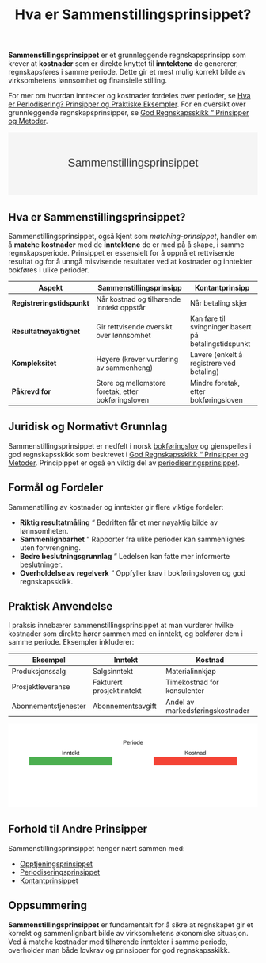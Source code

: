 ﻿---
title: "Hva er Sammenstillingsprinsippet?"
seoTitle: "Sammenstillingsprinsippet | Match kostnader og inntekter"
description: "Sammenstillingsprinsippet krever at kostnader knyttet til en inntekt regnskapsføres i samme periode. Slik får virksomheten et korrekt bilde av lønnsomheten."
summary: "Forklaring av sammenstillingsprinsippet med eksempler, formål og regelverk."
---

**Sammenstillingsprinsippet** er et grunnleggende regnskapsprinsipp som krever at **kostnader** som er direkte knyttet til **inntektene** de genererer, regnskapsføres i samme periode. Dette gir et mest mulig korrekt bilde av virksomhetens lønnsomhet og finansielle stilling.

For mer om hvordan inntekter og kostnader fordeles over perioder, se [Hva er Periodisering? Prinsipper og Praktiske Eksempler](/blogs/regnskap/hva-er-periodisering "Hva er Periodisering? Prinsipper og Praktiske Eksempler").
For en oversikt over grunnleggende regnskapsprinsipper, se [God Regnskapsskikk “ Prinsipper og Metoder](/blogs/regnskap/god-regnskapsskikk "God Regnskapsskikk “ Prinsipper og Metoder").

![Oversikt over Sammenstillingsprinsippet](sammenstillingsprinsippet.svg)

## Hva er Sammenstillingsprinsippet?

Sammenstillingsprinsippet, også kjent som *matching-prinsippet*, handler om å **match**e **kostnader** med de **inntektene** de er med på å skape, i samme regnskapsperiode. Prinsippet er essensielt for å oppnå et rettvisende resultat og for å unngå misvisende resultater ved at kostnader og inntekter bokføres i ulike perioder.

| **Aspekt**                       | **Sammenstillingsprinsipp**                         | **Kontantprinsipp**                                    |
|----------------------------------|------------------------------------------------------|--------------------------------------------------------|
| **Registreringstidspunkt**      | Når kostnad og tilhørende inntekt oppstår            | Når betaling skjer                                      |
| **Resultatnøyaktighet**         | Gir rettvisende oversikt over lønnsomhet             | Kan føre til svingninger basert på betalingstidspunkt    |
| **Kompleksitet**                | Høyere (krever vurdering av sammenheng)              | Lavere (enkelt å registrere ved betaling)               |
| **Påkrevd for**                 | Store og mellomstore foretak, etter bokføringsloven | Mindre foretak, etter bokføringsloven                   |

## Juridisk og Normativt Grunnlag

Sammenstillingsprinsippet er nedfelt i norsk [bokføringslov](/blogs/regnskap/hva-er-bokforingsloven "Hva er Bokføringsloven? En Komplett Guide til Norsk Bokføringslovgivning") og gjenspeiles i god regnskapsskikk som beskrevet i [God Regnskapsskikk “ Prinsipper og Metoder](/blogs/regnskap/god-regnskapsskikk "God Regnskapsskikk “ Prinsipper og Metoder"). Principippet er også en viktig del av [periodiseringsprinsippet](/blogs/regnskap/hva-er-periodisering "Hva er Periodisering? Prinsipper og Praktiske Eksempler").

## Formål og Fordeler

Sammenstilling av kostnader og inntekter gir flere viktige fordeler:

* **Riktig resultatmåling** “ Bedriften får et mer nøyaktig bilde av lønnsomheten.
* **Sammenlignbarhet** “ Rapporter fra ulike perioder kan sammenlignes uten forvrengning.
* **Bedre beslutningsgrunnlag** “ Ledelsen kan fatte mer informerte beslutninger.
* **Overholdelse av regelverk** “ Oppfyller krav i bokføringsloven og god regnskapsskikk.

## Praktisk Anvendelse

I praksis innebærer sammenstillingsprinsippet at man vurderer hvilke kostnader som direkte hører sammen med en inntekt, og bokfører dem i samme periode. Eksempler inkluderer:

| **Eksempel**                          | **Inntekt**                  | **Kostnad**                  |
|---------------------------------------|------------------------------|------------------------------|
| Produksjonssalg                       | Salgsinntekt                  | Materialinnkjøp              |
| Prosjektleveranse                     | Fakturert prosjektinntekt     | Timekostnad for konsulenter  |
| Abonnementstjenester                  | Abonnementsavgift             | Andel av markedsføringskostnader |

![Matching av kostnader og inntekter](matching-oversikt.svg)

## Forhold til Andre Prinsipper

Sammenstillingsprinsippet henger nært sammen med:

* [Opptjeningsprinsippet](/blogs/regnskap/hva-er-opptjeningsprinsipp "Hva er Opptjeningsprinsippet? Komplett Guide")
* [Periodiseringsprinsippet](/blogs/regnskap/hva-er-periodisering "Hva er Periodisering? Prinsipper og Praktiske Eksempler")
* [Kontantprinsippet](/blogs/regnskap/kontantprinsippet "Kontantprinsippet: Guide til kontantregnskap i Norge")

## Oppsummering

**Sammenstillingsprinsippet** er fundamentalt for å sikre at regnskapet gir et korrekt og sammenlignbart bilde av virksomhetens økonomiske situasjon. Ved å matche kostnader med tilhørende inntekter i samme periode, overholder man både lovkrav og prinsipper for god regnskapsskikk.









